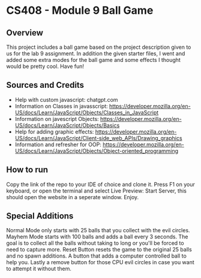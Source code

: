 # CS408 - Module 9 Ball Game

## Overview

This project includes a ball game based on the project description given to us for the lab 9 assignment. In addition the given starter files, I went and added
some extra modes for the ball game and some effects I thought would be pretty cool. Have fun!

## Sources and Credits

- Help with custom javascript: chatgpt.com
- Information on Classes in javasscript: https://developer.mozilla.org/en-US/docs/Learn/JavaScript/Objects/Classes_in_JavaScript
- Information on javescript Objects: https://developer.mozilla.org/en-US/docs/Learn/JavaScript/Objects/Basics
- Help for adding graphic effects: https://developer.mozilla.org/en-US/docs/Learn/JavaScript/Client-side_web_APIs/Drawing_graphics
- Information and refresher for OOP: https://developer.mozilla.org/en-US/docs/Learn/JavaScript/Objects/Object-oriented_programming

## How to run
Copy the link of the repo to your IDE of choice and clone it.
Press F1 on your keyboard, or open the terminal and select Live Preview: Start Server, this should open the website in a seperate window.
Enjoy.


## Special Additions
Normal Mode only starts with 25 balls that you collect with the evil circles.
Mayhem Mode starts with 100 balls and adds a ball every 3 seconds. The goal is to collect all the balls without taking to long or you'll be forced to need to capture more.
Reset Button resets the game to the original 25 balls and no spawn additions.
A button that adds a computer controlled ball to help you.
Lastly a remove button for those CPU evil circles in case you want to attempt it without them.
